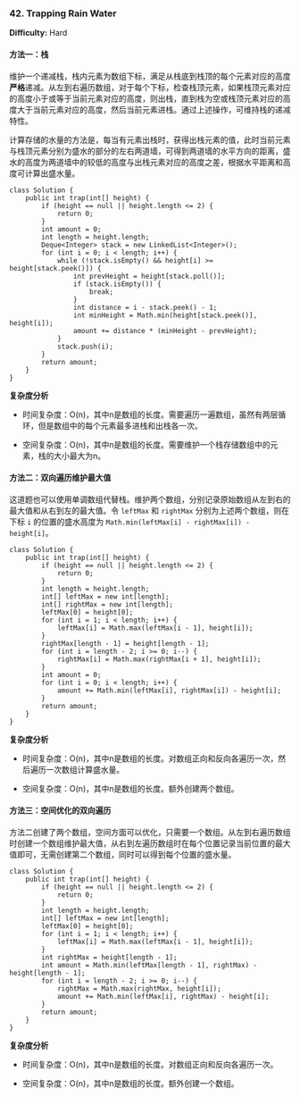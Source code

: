 ### 42. Trapping Rain Water

**Difficulty:** Hard

#### 方法一：栈

维护一个递减栈，栈内元素为数组下标，满足从栈底到栈顶的每个元素对应的高度**严格**递减。从左到右遍历数组，对于每个下标，检查栈顶元素，如果栈顶元素对应的高度小于或等于当前元素对应的高度，则出栈，直到栈为空或栈顶元素对应的高度大于当前元素对应的高度，然后当前元素进栈。通过上述操作，可维持栈的递减特性。

计算存储的水量的方法是，每当有元素出栈时，获得出栈元素的值，此时当前元素与栈顶元素分别为盛水的部分的左右两道墙，可得到两道墙的水平方向的距离，盛水的高度为两道墙中的较低的高度与出栈元素对应的高度之差，根据水平距离和高度可计算出盛水量。

```
class Solution {
    public int trap(int[] height) {
        if (height == null || height.length <= 2) {
            return 0;
        }
        int amount = 0;
        int length = height.length;
        Deque<Integer> stack = new LinkedList<Integer>();
        for (int i = 0; i < length; i++) {
            while (!stack.isEmpty() && height[i] >= height[stack.peek()]) {
                int prevHeight = height[stack.poll()];
                if (stack.isEmpty()) {
                    break;
                }
                int distance = i - stack.peek() - 1;
                int minHeight = Math.min(height[stack.peek()], height[i]);
                amount += distance * (minHeight - prevHeight);
            }
            stack.push(i);
        }
        return amount;
    }
}
```

**复杂度分析**

- 时间复杂度：O(n)，其中n是数组的长度。需要遍历一遍数组，虽然有两层循环，但是数组中的每个元素最多进栈和出栈各一次。

- 空间复杂度：O(n)，其中n是数组的长度。需要维护一个栈存储数组中的元素，栈的大小最大为n。

#### 方法二：双向遍历维护最大值

这道题也可以使用单调数组代替栈。维护两个数组，分别记录原始数组从左到右的最大值和从右到左的最大值。令 `leftMax` 和 `rightMax` 分别为上述两个数组，则在下标 `i` 的位置的盛水高度为 `Math.min(leftMax[i] - rightMax[i]) - height[i]`。

```
class Solution {
    public int trap(int[] height) {
        if (height == null || height.length <= 2) {
            return 0;
        }
        int length = height.length;
        int[] leftMax = new int[length];
        int[] rightMax = new int[length];
        leftMax[0] = height[0];
        for (int i = 1; i < length; i++) {
            leftMax[i] = Math.max(leftMax[i - 1], height[i]);
        }
        rightMax[length - 1] = height[length - 1];
        for (int i = length - 2; i >= 0; i--) {
            rightMax[i] = Math.max(rightMax[i + 1], height[i]);
        }
        int amount = 0;
        for (int i = 0; i < length; i++) {
            amount += Math.min(leftMax[i], rightMax[i]) - height[i];
        }
        return amount;
    }
}
```

**复杂度分析**

- 时间复杂度：O(n)，其中n是数组的长度。对数组正向和反向各遍历一次，然后遍历一次数组计算盛水量。

- 空间复杂度：O(n)，其中n是数组的长度。额外创建两个数组。

#### 方法三：空间优化的双向遍历

方法二创建了两个数组，空间方面可以优化，只需要一个数组。从左到右遍历数组时创建一个数组维护最大值，从右到左遍历数组时在每个位置记录当前位置的最大值即可，无需创建第二个数组，同时可以得到每个位置的盛水量。

```
class Solution {
    public int trap(int[] height) {
        if (height == null || height.length <= 2) {
            return 0;
        }
        int length = height.length;
        int[] leftMax = new int[length];
        leftMax[0] = height[0];
        for (int i = 1; i < length; i++) {
            leftMax[i] = Math.max(leftMax[i - 1], height[i]);
        }
        int rightMax = height[length - 1];
        int amount = Math.min(leftMax[length - 1], rightMax) - height[length - 1];
        for (int i = length - 2; i >= 0; i--) {
            rightMax = Math.max(rightMax, height[i]);
            amount += Math.min(leftMax[i], rightMax) - height[i];
        }
        return amount;
    }
}
```

**复杂度分析**

- 时间复杂度：O(n)，其中n是数组的长度。对数组正向和反向各遍历一次。

- 空间复杂度：O(n)，其中n是数组的长度。额外创建一个数组。
